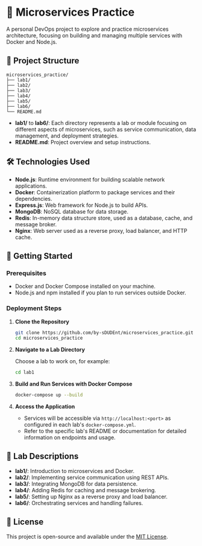 # 🧩 Microservices Practice

A personal DevOps project to explore and practice microservices architecture, focusing on building and managing multiple services with Docker and Node.js.

## 📁 Project Structure

```
microservices_practice/
├── lab1/
├── lab2/
├── lab3/
├── lab4/
├── lab5/
├── lab6/
└── README.md
```

- **lab1/** to **lab6/**: Each directory represents a lab or module focusing on different aspects of microservices, such as service communication, data management, and deployment strategies.
- **README.md**: Project overview and setup instructions.

## 🛠️ Technologies Used

- **Node.js**: Runtime environment for building scalable network applications.
- **Docker**: Containerization platform to package services and their dependencies.
- **Express.js**: Web framework for Node.js to build APIs.
- **MongoDB**: NoSQL database for data storage.
- **Redis**: In-memory data structure store, used as a database, cache, and message broker.
- **Nginx**: Web server used as a reverse proxy, load balancer, and HTTP cache.

## 🚀 Getting Started

### Prerequisites

- Docker and Docker Compose installed on your machine.
- Node.js and npm installed if you plan to run services outside Docker.

### Deployment Steps

1. **Clone the Repository**

   ```bash
   git clone https://github.com/by-sDUDEnt/microservices_practice.git
   cd microservices_practice
   ```

2. **Navigate to a Lab Directory**

   Choose a lab to work on, for example:

   ```bash
   cd lab1
   ```

3. **Build and Run Services with Docker Compose**

   ```bash
   docker-compose up --build
   ```

4. **Access the Application**

   - Services will be accessible via `http://localhost:<port>` as configured in each lab's `docker-compose.yml`.
   - Refer to the specific lab's README or documentation for detailed information on endpoints and usage.

## 📓 Lab Descriptions

- **lab1/**: Introduction to microservices and Docker.
- **lab2/**: Implementing service communication using REST APIs.
- **lab3/**: Integrating MongoDB for data persistence.
- **lab4/**: Adding Redis for caching and message brokering.
- **lab5/**: Setting up Nginx as a reverse proxy and load balancer.
- **lab6/**: Orchestrating services and handling failures.

## 📄 License

This project is open-source and available under the [MIT License](LICENSE).
